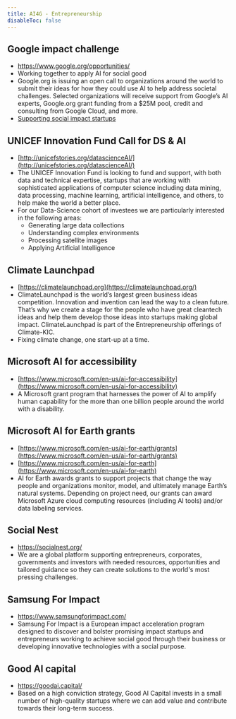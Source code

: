 ```yaml
---
title: AI4G - Entrepreneurship
disableToc: false
---
```



## Google impact challenge
- https://www.google.org/opportunities/
- Working together to apply AI for social good
- Google.org is issuing an open call to organizations around the world to submit their ideas for how they could use AI to help address societal challenges. Selected organizations will receive support from Google’s AI experts, Google.org grant funding from a $25M pool, credit and consulting from Google Cloud, and more.
- [Supporting social impact startups](https://www.blog.google/around-the-globe/google-europe/supporting-social-impact-startups/)

## UNICEF Innovation Fund Call for DS & AI
- [http://unicefstories.org/datascienceAI/](http://unicefstories.org/datascienceAI/)
- The UNICEF Innovation Fund is looking to fund and support, with both data and technical expertise, startups that are working with sophisticated applications of computer science including data mining, data processing, machine learning, artificial intelligence, and others, to help make the world a better place.
- For our Data-Science cohort of investees we are particularly interested in the following areas:
	- Generating large data collections
	- Understanding complex environments
	- Processing satellite images
	- Applying Artificial Intelligence

## Climate Launchpad
- [https://climatelaunchpad.org](https://climatelaunchpad.org/)
- ClimateLaunchpad is the world’s largest green business ideas competition. Innovation and invention can lead the way to a clean future. That’s why we create a stage for the people who have great cleantech ideas and help them develop those ideas into startups making global impact. ClimateLaunchpad is part of the Entrepreneurship offerings of Climate-KIC.
- Fixing climate change, one start-up at a time.

## Microsoft AI for accessibility
- [https://www.microsoft.com/en-us/ai-for-accessibility](https://www.microsoft.com/en-us/ai-for-accessibility)
- A Microsoft grant program that harnesses the power of AI to amplify human capability for the more than one billion people around the world with a disability.

## Microsoft AI for Earth grants
- [https://www.microsoft.com/en-us/ai-for-earth/grants](https://www.microsoft.com/en-us/ai-for-earth/grants)
- [https://www.microsoft.com/en-us/ai-for-earth](https://www.microsoft.com/en-us/ai-for-earth)
- AI for Earth awards grants to support projects that change the way people and organizations monitor, model, and ultimately manage Earth’s natural systems. Depending on project need, our grants can award Microsoft Azure cloud computing resources (including AI tools) and/or data labeling services.


## Social Nest
- https://socialnest.org/
- We are a global platform supporting entrepreneurs, corporates, governments and investors with needed resources, opportunities and tailored guidance so they can create solutions to the world's most pressing challenges.


## Samsung For Impact
- https://www.samsungforimpact.com/
- Samsung For Impact is a European impact acceleration program designed to discover and bolster promising impact startups and entrepreneurs working to achieve social good through their business or developing innovative technologies with a social purpose.


## Good AI capital
- https://goodai.capital/
- Based on a high conviction strategy, Good AI Capital invests in a small number of high-quality startups where we can add value and contribute towards their long-term success.